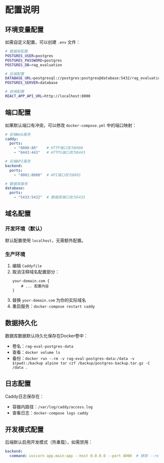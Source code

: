 # 配置说明

## 环境变量配置

如需自定义配置，可以创建 `.env` 文件：

```bash
# 数据库配置
POSTGRES_USER=postgres
POSTGRES_PASSWORD=postgres
POSTGRES_DB=rag_evaluation

# 后端配置
DATABASE_URL=postgresql://postgres:postgres@database:5432/rag_evaluation
POSTGRES_SERVER=database

# 前端配置
REACT_APP_API_URL=http://localhost:8000
```

## 端口配置

如果默认端口有冲突，可以修改 `docker-compose.yml` 中的端口映射：

```yaml
# 前端Web服务
caddy:
  ports:
    - "8080:80"    # HTTP端口改为8080
    - "8443:443"   # HTTPS端口改为8443

# 后端API服务
backend:
  ports:
    - "8001:8000"  # API端口改为8001

# 数据库服务
database:
  ports:
    - "5433:5432"  # 数据库端口改为5433
```

## 域名配置

### 开发环境（默认）
默认配置使用 `localhost`，无需额外配置。

### 生产环境
1. 编辑 `Caddyfile`
2. 取消注释域名配置部分：
   ```caddyfile
   your-domain.com {
       # ... 配置内容
   }
   ```
3. 替换 `your-domain.com` 为你的实际域名
4. 重启服务：`docker-compose restart caddy`

## 数据持久化

数据库数据默认持久化保存在Docker卷中：
- 卷名：`rag-eval-postgres-data`
- 查看：`docker volume ls`
- 备份：`docker run --rm -v rag-eval-postgres-data:/data -v $(pwd):/backup alpine tar czf /backup/postgres-backup.tar.gz -C /data .`

## 日志配置

Caddy日志保存在：
- 容器内路径：`/var/log/caddy/access.log`
- 查看日志：`docker-compose logs caddy`

## 开发模式配置

后端默认启用开发模式（热重载），如需禁用：

```yaml
backend:
  command: uvicorn app.main:app --host 0.0.0.0 --port 8000  # 移除 --reload
``` 